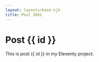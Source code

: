 ```yaml
---
layout: layouts/base.njk
title: Post 2841
---
```


# Post {{ id }}

This is post {{ id }} in my Eleventy project.
